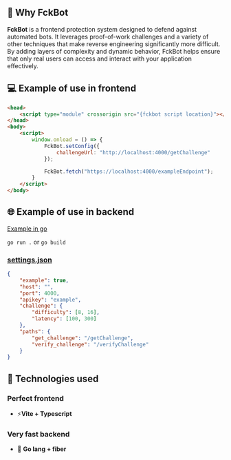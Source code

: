

## 🔐 Why FckBot

**FckBot** is a frontend protection system designed to defend against automated bots. It leverages proof-of-work challenges and a variety of other techniques that make reverse engineering significantly more difficult. By adding layers of complexity and dynamic behavior, FckBot helps ensure that only real users can access and interact with your application effectively.

## 💻 Example of use in frontend
```html
<head>
    <script type="module" crossorigin src="{fckbot script location}"></script>
</head>
<body>
    <script>
        window.onload = () => {
            FckBot.setConfig({
                challengeUrl: "http://localhost:4000/getChallenge"
            });

            FckBot.fetch("https://localhost:4000/exampleEndpoint");
        }
    </script>
</body>
```

## 🌐 Example of use in backend

[Example in go](/backend/example.go)

```go run .```
or
```go build```

### [settings.json](/backend/settings.json)

```json
{
    "example": true,
    "host": "",
    "port": 4000,
    "apikey": "example",
    "challenge": {
        "difficulty": [8, 16],
        "latency": [100, 300]
    },
    "paths": {
        "get_challenge": "/getChallenge",
        "verify_challenge": "/verifyChallenge"
    }
}
```

## 🔧 Technologies used

### Perfect frontend
- ⚡**Vite + Typescript**

### Very fast backend
- 🚀 **Go lang + fiber**
